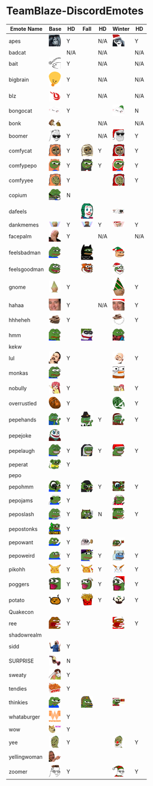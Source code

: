 # TeamBlaze-DiscordEmotes

| Emote Name | Base | HD | Fall | HD | Winter | HD |
|------------|----|----|------|----|--------|----|
| apes |<img src='base/apes.png' width='32px'>  | Y | | N/A | <img src='winter/apes.png' width='32px'>  | Y|"
| badcat | | N/A | | N/A |  | N/A|"
| bait |<img src='base/bait.png' width='32px'> | Y | | N/A |  | N/A|"
| bigbrain |<img src='base/bigbrain.png' width='32px'>  | Y | | N/A |  | N/A|"
| blz |<img src='base/blz.png' width='32px'>  | Y | | N/A |  | N/A|"
| bongocat |<img src='base/bongocat.png' width='32px'>  | Y | |  | <img src='winter/bongocat.png' width='32px'>  | N|"
| bonk |<img src='base/bonk.png' width='32px'>  |  | | N/A |  | N/A|"
| boomer |<img src='base/boomer.png' width='32px'>  | Y | | N/A | <img src='winter/boomer.png' width='32px'>  | Y|"
| comfycat |<img src='base/comfycat.png' width='32px'>  | Y |<img src='fall/comfycat.png' width='32px'>  | Y | <img src='winter/comfycat.png' width='32px'>  | Y|"
| comfypepo |<img src='base/comfypepo.png' width='32px'>  | Y |<img src='fall/comfypepo.png' width='32px'>  | Y | <img src='winter/comfypepo.png' width='32px'>  | Y|"
| comfyyee |<img src='base/comfyyee.png' width='32px'>  | Y | |  | <img src='winter/comfyyee.png' width='32px'>  | Y|"
| copium |<img src='base/copium.png' width='32px'>  | N | |  |  | |"
| dafeels | |  |<img src='fall/dafeels.png' width='32px'>  |  | <img src='winter/dafeels.png' width='32px'>  | |"
| dankmemes |<img src='base/dankmemes.png' width='32px'>  | Y |<img src='fall/dankmemes.png' width='32px'>  | Y | <img src='winter/dankmemes.png' width='32px'>  | Y|"
| facepalm |<img src='base/facepalm.png' width='32px'>  | Y | | N/A |  | N/A|"
| feelsbadman |<img src='base/feelsbadman.png' width='32px'>  |  |<img src='fall/feelsbadman.png' width='32px'>  |  | <img src='winter/feelsbadman.png' width='32px'>  | |"
| feelsgoodman |<img src='base/feelsgoodman.png' width='32px'>  |  |<img src='fall/feelsgoodman.png' width='32px'>  |  | <img src='winter/feelsgoodman.png' width='32px'>  | |"
| gnome |<img src='base/gnome.png' width='32px'>  | Y | |  | <img src='winter/gnome.png' width='32px'>  | Y|"
| hahaa |<img src='base/hahaa.png' width='32px'>  | Y | | N/A | <img src='winter/hahaa.png' width='32px'>  | Y|"
| hhheheh |<img src='base/hhheheh.png' width='32px'>  | Y | |  | <img src='winter/hhheheh.png' width='32px'>  | Y|"
| hmm |<img src='base/hmm.png' width='32px'>  |  |<img src='fall/hmm.png' width='32px'>  |  | <img src='winter/hmm.png' width='32px'>  | |"
| kekw | |  | |  |  | |"
| lul |<img src='base/lul.png' width='32px'>  | Y | |  | <img src='winter/lul.png' width='32px'>  | Y|"
| monkas |<img src='base/monkas.png' width='32px'>  |  | |  | <img src='winter/monkas.png' width='32px'>  | |"
| nobully |<img src='base/nobully.png' width='32px'>  | Y | |  | <img src='winter/nobully.png' width='32px'>  | Y|"
| overrustled |<img src='base/overrustled.png' width='32px'>  | Y | |  | <img src='winter/overrustled.png' width='32px'>  | Y|"
| pepehands |<img src='base/pepehands.png' width='32px'>  | Y |<img src='fall/pepehands.png' width='32px'>  | Y | <img src='winter/pepehands.png' width='32px'>  | Y|"
| pepejoke |<img src='base/pepejoke.png' width='32px'>  |  | |  |  | |"
| pepelaugh |<img src='base/pepelaugh.png' width='32px'>  | Y |<img src='fall/pepelaugh.png' width='32px'>  | Y | <img src='winter/pepelaugh.png' width='32px'>  | Y|"
| peperat |<img src='base/peperat.png' width='32px'>  | Y | |  |  | |"
| pepo | |  | |  |  | |"
| pepohmm |<img src='base/pepohmm.png' width='32px'>  | Y |<img src='fall/pepohmm.png' width='32px'>  | Y | <img src='winter/pepohmm.png' width='32px'>  | Y|"
| pepojams |<img src='base/pepojams.png' width='32px'>  | Y | |  | <img src='winter/pepojams.png' width='32px'>  | |"
| peposlash |<img src='base/peposlash.png' width='32px'>  | Y |<img src='fall/peposlash.png' width='32px'>  | N | <img src='winter/peposlash.png' width='32px'>  | Y|"
| pepostonks |<img src='base/pepostonks.png' width='32px'>  | Y | |  |  | |"
| pepowant |<img src='base/pepowant.png' width='32px'>  | Y |<img src='fall/pepowant.png' width='32px'>  |  | <img src='winter/pepowant.png' width='32px'>  | |"
| pepoweird |<img src='base/pepoweird.png' width='32px'>  | Y |<img src='fall/pepoweird.png' width='32px'>  | Y | <img src='winter/pepoweird.png' width='32px'>  | Y|"
| pikohh |<img src='base/pikohh.png' width='32px'>  | Y |<img src='fall/pikohh.png' width='32px'>  | Y | <img src='winter/pikohh.png' width='32px'>  | Y|"
| poggers |<img src='base/poggers.png' width='32px'>  | Y |<img src='fall/poggers.png' width='32px'>  | Y | <img src='winter/poggers.png' width='32px'>  | Y|"
| potato |<img src='base/potato.png' width='32px'>  | Y |<img src='fall/potato.png' width='32px'>  | Y | <img src='winter/potato.png' width='32px'>  | Y|"
| Quakecon | |  | |  |  | |"
| ree |<img src='base/ree.png' width='32px'>  | Y | |  | <img src='winter/ree.png' width='32px'>  | Y|"
| shadowrealm | |  | |  |  | |"
| sidd |<img src='base/sidd.png' width='32px'>  | Y | |  |  | |"
| SURPRISE |<img src='base/SURPRISE.png' width='32px'>  | N | |  |  | |"
| sweaty |<img src='base/sweaty.png' width='32px'>  | Y | |  |  | |"
| tendies |<img src='base/tendies.png' width='32px'>  | Y | |  |  | |"
| thinkies |<img src='base/thinkies.png' width='32px'>  |  |<img src='fall/thinkies.png' width='32px'>  |  | <img src='winter/thinkies.png' width='32px'>  | |"
| whataburger |<img src='base/whataburger.png' width='32px'>  | Y | |  |  | |"
| wow |<img src='base/wow.png' width='32px'>  | Y | |  |  | |"
| yee |<img src='base/yee.png' width='32px'>  | Y | |  | <img src='winter/yee.png' width='32px'>  | Y|"
| yellingwoman |<img src='base/yellingwoman.png' width='32px'>  |  | |  |  | |"
| zoomer |<img src='base/zoomer.png' width='32px'>  | Y | |  | <img src='winter/zoomer.png' width='32px'>  | Y|"
